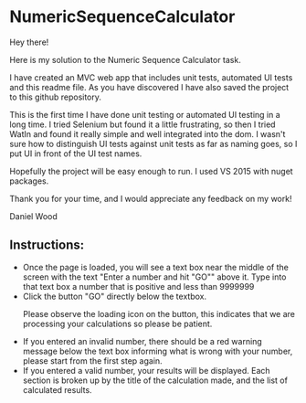 # NumericSequenceCalculator

Hey there!

Here is my solution to the Numeric Sequence Calculator task.

I have created an MVC web app that includes unit tests, automated UI tests and this readme file. As you have discovered I have also saved the project to this github repository.

This is the first time I have done unit testing or automated UI testing in a long time. I tried Selenium but found it a little frustrating, so then I tried WatIn and found it really simple and well integrated into the dom. I wasn't sure how to distinguish UI tests against unit tests as far as naming goes, so I put UI in front of the UI test names. 

Hopefully the project will be easy enough to run. I used VS 2015 with nuget packages.

Thank you for your time, and I would appreciate any feedback on my work! 

Daniel Wood

<h2>Instructions:</h2>
<ul>
  <li>
    Once the page is loaded, you will see a text box near the middle of the screen with the text "Enter a number and hit "GO"" above it.
    Type into that text box a number that is positive and less than 9999999
  </li>
  <li>
    Click the button "GO" directly below the textbox.
  </li>

Please observe the loading icon on the button, this indicates that we are processing your calculations so please be patient.

  <li>
    If you entered an invalid number, there should be a red warning message below the text box informing what is wrong with your number, please start from the first step again.
  </li>
  <li>
    If you entered a valid number, your results will be displayed. Each section is broken up by the title of the calculation made, and the list of calculated results.
  </li>
</ul>

